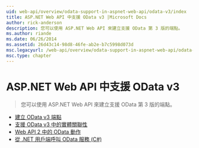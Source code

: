 ```yaml
---
uid: web-api/overview/odata-support-in-aspnet-web-api/odata-v3/index
title: ASP.NET Web API 中支援 OData v3 |Microsoft Docs
author: rick-anderson
description: 您可以使用 ASP.NET Web API 來建立支援 OData 第 3 版的端點。
ms.author: riande
ms.date: 06/26/2014
ms.assetid: 26d43c14-98d8-46fe-ab2e-b7c5998d073d
msc.legacyurl: /web-api/overview/odata-support-in-aspnet-web-api/odata-v3
msc.type: chapter
---
```

<a name="supporting-odata-v3-in-aspnet-web-api"></a>ASP.NET Web API 中支援 OData v3
====================
> 您可以使用 ASP.NET Web API 來建立支援 OData 第 3 版的端點。


- [建立 OData v3 端點](creating-an-odata-endpoint.md)
- [支援 OData v3 中的實體關聯性](working-with-entity-relations.md)
- [Web API 2 中的 OData 動作](odata-actions.md)
- [從 .NET 用戶端呼叫 OData 服務 (C#)](calling-an-odata-service-from-a-net-client.md)
